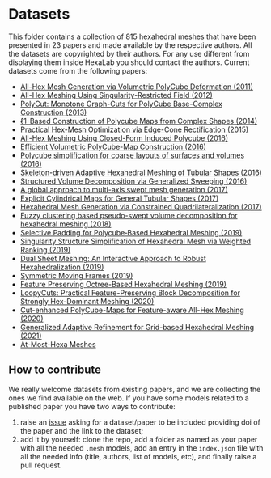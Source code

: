 # Datasets
This folder contains a collection of 815 hexahedral meshes that have been presented in 23 papers and made available by the respective authors. All the datasets are copyrighted by their authors. For any use different from displaying them inside HexaLab you should contact the authors.
Current datasets come from the following papers:

- [All-Hex Mesh Generation via Volumetric PolyCube Deformation (2011)](https://doi.org/10.1111/j.1467-8659.2011.02015.x)
- [All-Hex Meshing Using Singularity-Restricted Field (2012)](http://doi.org/10.1145/2366145.2366196)
- [PolyCut: Monotone Graph-Cuts for PolyCube Base-Complex Construction (2013)](https://doi.org/10.1145/2508363.2508388)
- [ℓ1-Based Construction of Polycube Maps from Complex Shapes (2014)](https://doi.org/10.1145/2602141)
- [Practical Hex-Mesh Optimization via Edge-Cone Rectification (2015)](http://doi.org/10.1145/2766905)
- [All-Hex Meshing Using Closed-Form Induced Polycube (2016)](http://doi.org/10.1145/2897824.2925957)
- [Efficient Volumetric PolyCube-Map Construction (2016)](http://doi.org/10.1111/cgf.13007)
- [Polycube simplification for coarse layouts of surfaces and volumes (2016)](http://doi.org/10.1111/cgf.12959 )
- [Skeleton-driven Adaptive Hexahedral Meshing of Tubular Shapes (2016)](http://doi.org/10.1111/cgf.13021)
- [Structured Volume Decomposition via Generalized Sweeping (2016)](http://doi.org/10.1109/TVCG.2015.2473835)
- [A global approach to multi-axis swept mesh generation (2017)](https://doi.org/10.1016/j.proeng.2017.09.817)
- [Explicit Cylindrical Maps for General Tubular Shapes (2017)](https://doi.org/10.1016/j.cad.2017.05.002)
- [Hexahedral Mesh Generation via Constrained Quadrilateralization (2017)](http://doi.org/10.1371/journal.pone.0177603)
- [Fuzzy clustering based pseudo-swept volume decomposition for hexahedral meshing (2018)](https://doi.org/10.1016/j.cad.2017.10.001)
- [Selective Padding for Polycube‐Based Hexahedral Meshing (2019)](https://doi.org/10.1111/cgf.13593)
- [Singularity Structure Simplification of Hexahedral Mesh via Weighted Ranking (2019)](https://arxiv.org/abs/1901.00238)
- [Dual Sheet Meshing: An Interactive Approach to Robust Hexahedralization (2019)](https://diglib.eg.org/handle/10.1111/cgf13617)
- [Symmetric Moving Frames (2019)](https://www.cs.cmu.edu/~kmcrane/Projects/SymmetricMovingFrames/index.html)
- [Feature Preserving Octree-Based Hexahedral Meshing (2019)](https://gaoxifeng.github.io/)
- [LoopyCuts: Practical Feature-Preserving Block Decomposition for Strongly Hex-Dominant Meshing (2020)](https://github.com/mlivesu/LoopyCuts)
- [Cut-enhanced PolyCube-Maps for Feature-aware All-Hex Meshing (2020)](https://guohaoxiang.github.io/projects/ce_polycube.html)
- [Generalized Adaptive Refinement for Grid-based Hexahedral Meshing (2021)](https://doi.org/10.1145/3478513.3480508)
- [At-Most-Hexa Meshes](https://doi.org/10.1111/cgf.14393)

## How to contribute
We really welcome datasets from existing papers, and we are collecting the ones we find available on the web. If you have some models related to a published paper you have two ways to contribute:
1) raise an [issue](https://github.com/cnr-isti-vclab/HexaLab/issues) asking for a dataset/paper to be included providing doi of the paper and the link to the dataset;
2) add it by yourself: clone the repo, add a folder as named as your paper with all the needed `.mesh` models, add an entry in the `index.json` file with all the needed info (title, authors, list of models, etc), and finally raise a pull request.
